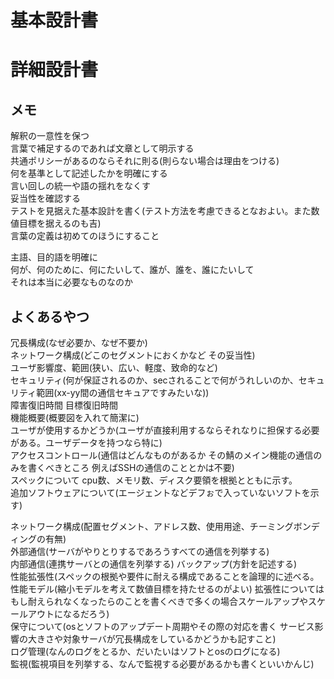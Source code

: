 # 基本設計書
# 詳細設計書

## メモ
解釈の一意性を保つ  
言葉で補足するのであれば文章として明示する  
共通ポリシーがあるのならそれに則る(則らない場合は理由をつける)  
何を基準として記述したかを明確にする  
言い回しの統一や語の揺れをなくす  
妥当性を確認する  
テストを見据えた基本設計を書く(テスト方法を考慮できるとなおよい。また数値目標を据えるのも吉)  
言葉の定義は初めてのほうにすること  

主語、目的語を明確に  
何が、何のために、何にたいして、誰が、誰を、誰にたいして  
それは本当に必要なものなのか
## よくあるやつ
冗長構成(なぜ必要か、なぜ不要か)  
ネットワーク構成(どこのセグメントにおくかなど その妥当性)  
ユーザ影響度、範囲(狭い、広い、軽度、致命的など)  
セキュリティ(何が保証されるのか、secされることで何がうれしいのか、セキュリティ範囲(xx-yy間の通信セキュアですみたいな))  
障害復旧時間 目標復旧時間  
機能概要(概要図を入れて簡潔に)  
ユーザが使用するかどうか(ユーザが直接利用するならそれなりに担保する必要がある。ユーザデータを持つなら特に)  
アクセスコントロール(通信はどんなものがあるか その鯖のメイン機能の通信のみを書くべきところ 例えばSSHの通信のこととかは不要)  
スペックについて cpu数、メモリ数、ディスク要領を根拠とともに示す。  
追加ソフトウェアについて(エージェントなどデフぉで入っていないソフトを示す)  

ネットワーク構成(配置セグメント、アドレス数、使用用途、チーミングボンディングの有無)  
外部通信(サーバがやりとりするであろうすべての通信を列挙する)  
内部通信(連携サーバとの通信を列挙する)
バックアップ(方針を記述する)  
性能拡張性(スペックの根拠や要件に耐える構成であることを論理的に述べる。 性能モデル(縮小モデルを考えて数値目標を持たせるのがよい) 拡張性についてはもし耐えられなくなったらのことを書くべきで多くの場合スケールアップやスケールアウトになるだろう)  
保守について(osとソフトのアップデート周期やその際の対応を書く サービス影響の大きさや対象サーバが冗長構成をしているかどうかも記すこと)  
ログ管理(なんのログをとるか、だいたいはソフトとosのログになる)  
監視(監視項目を列挙する、なんで監視する必要があるかも書くといいかんじ)

